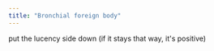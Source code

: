 ```yaml
---
title: "Bronchial foreign body"
---
```

put the lucency side down (if it stays that way, it's positive)

